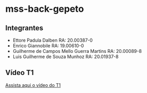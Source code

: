 # mss-back-gepeto

## Integrantes
- Ettore Padula Dalben RA: 20.00387-0
- Enrico Giannobile RA: 19.00610-0
- Guilherme de Campos Mello Guerra Martins RA: 20.00089-8
- Luis Guilherme de Souza Munhoz RA: 20.01937-8


## Vídeo T1
<a href="">Assista aqui o vídeo do T1</a>

